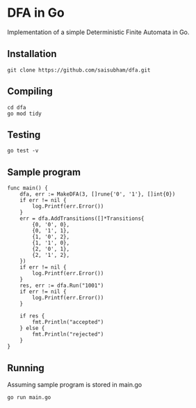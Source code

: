 # DFA in Go
Implementation of a simple Deterministic Finite Automata in Go.

## Installation
```
git clone https://github.com/saisubham/dfa.git
```

## Compiling
```
cd dfa
go mod tidy
```

## Testing
```
go test -v
```

## Sample program
```
func main() {
	dfa, err := MakeDFA(3, []rune{'0', '1'}, []int{0})
	if err != nil {
		log.Printf(err.Error())
	}
	err = dfa.AddTransitions([]*Transitions{
		{0, '0', 0},
		{0, '1', 1},
		{1, '0', 2},
		{1, '1', 0},
		{2, '0', 1},
		{2, '1', 2},
	})
	if err != nil {
		log.Printf(err.Error())
	}
	res, err := dfa.Run("1001")
	if err != nil {
		log.Printf(err.Error())
	}

	if res {
		fmt.Println("accepted")
	} else {
		fmt.Println("rejected")
	}
}
```

## Running
Assuming sample program is stored in main.go
```
go run main.go
```
